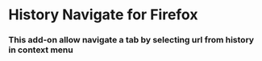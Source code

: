 ﻿# History Navigate for Firefox  
### This add-on allow navigate a tab by selecting url from history in context menu   
